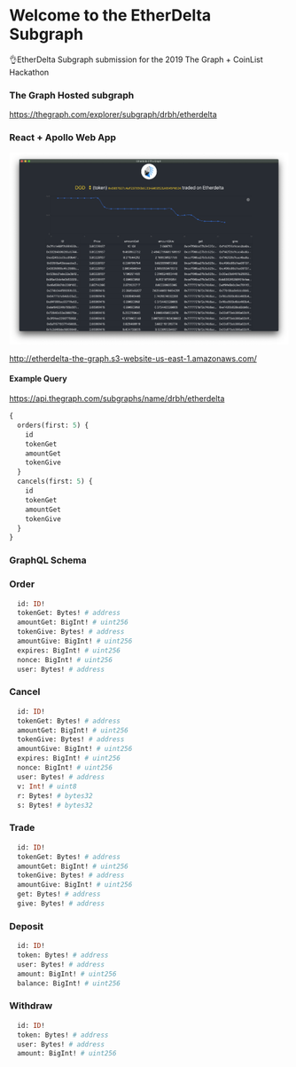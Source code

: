 # Welcome to the EtherDelta Subgraph

👌EtherDelta Subgraph submission for the 2019 The Graph + CoinList Hackathon  

### The Graph Hosted subgraph
https://thegraph.com/explorer/subgraph/drbh/etherdelta  

### React + Apollo Web App

![screenshot](https://raw.githubusercontent.com/drbh/etherdelta-subgraph/master/images/screenshot.png)

http://etherdelta-the-graph.s3-website-us-east-1.amazonaws.com/  

#### Example Query
[https://api.thegraph.com/subgraphs/name/drbh/etherdelta
](https://api.thegraph.com/subgraphs/name/drbh/etherdelta)
```graphql
{
  orders(first: 5) {
    id
    tokenGet
    amountGet
    tokenGive
  }
  cancels(first: 5) {
    id
    tokenGet
    amountGet
    tokenGive
  }
}
````



### GraphQL Schema

### Order
```graphql
  id: ID!
  tokenGet: Bytes! # address
  amountGet: BigInt! # uint256
  tokenGive: Bytes! # address
  amountGive: BigInt! # uint256
  expires: BigInt! # uint256
  nonce: BigInt! # uint256
  user: Bytes! # address
```

### Cancel
```graphql
  id: ID!
  tokenGet: Bytes! # address
  amountGet: BigInt! # uint256
  tokenGive: Bytes! # address
  amountGive: BigInt! # uint256
  expires: BigInt! # uint256
  nonce: BigInt! # uint256
  user: Bytes! # address
  v: Int! # uint8
  r: Bytes! # bytes32
  s: Bytes! # bytes32
```

### Trade
```graphql
  id: ID!
  tokenGet: Bytes! # address
  amountGet: BigInt! # uint256
  tokenGive: Bytes! # address
  amountGive: BigInt! # uint256
  get: Bytes! # address
  give: Bytes! # address
```

### Deposit
```graphql
  id: ID!
  token: Bytes! # address
  user: Bytes! # address
  amount: BigInt! # uint256
  balance: BigInt! # uint256
```

### Withdraw
```graphql
  id: ID!
  token: Bytes! # address
  user: Bytes! # address
  amount: BigInt! # uint256
```

